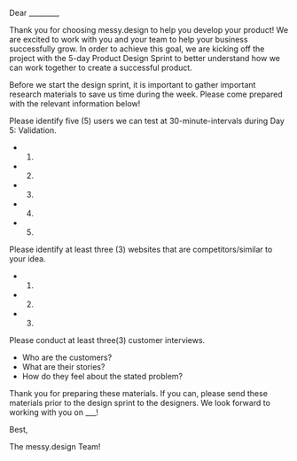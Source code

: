 Dear ________,

Thank you for choosing messy.design to help you develop your product! We are excited to work with you and your team to help your business successfully grow. In order to achieve this goal, we are kicking off the project with the 5-day Product Design Sprint to better understand how we can work together to create a successful product. 

Before we start the design sprint, it is important to gather important research materials to save us time during the week. Please come prepared with the relevant information below! 

Please identify five (5) users we can test at 30-minute-intervals during Day 5: Validation.

* 1.
* 2.
* 3.
* 4.
* 5.

Please identify at least three (3) websites that are competitors/similar to your idea.

* 1.
* 2.
* 3.

Please conduct at least three(3) customer interviews.

* Who are the customers?
* What are their stories?
* How do they feel about the stated problem?


Thank you for preparing these materials. If you can, please send these materials prior to the design sprint to the designers. We look forward to working with you on ___!

Best,

The messy.design Team! 

